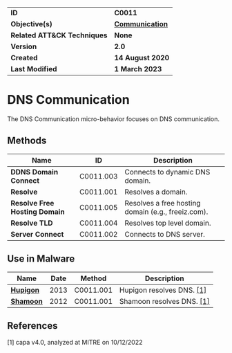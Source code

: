 <table>
<tr>
<td><b>ID</b></td>
<td><b>C0011</b></td>
</tr>
<tr>
<td><b>Objective(s)</b></td>
<td><b><a href="../communication">Communication</a></b></td>
</tr>
<tr>
<td><b>Related ATT&CK Techniques</b></td>
<td><b>None</b></td>
</tr>
<tr>
<td><b>Version</b></td>
<td><b>2.0</b></td>
</tr>
<tr>
<td><b>Created</b></td>
<td><b>14 August 2020</b></td>
</tr>
<tr>
<td><b>Last Modified</b></td>
<td><b>1 March 2023</b></td>
</tr>
</table>


# DNS Communication

The DNS Communication micro-behavior focuses on DNS communication. 

## Methods

|Name|ID|Description|
|---|---|---|
|**DDNS Domain Connect**|C0011.003|Connects to dynamic DNS domain.|
|**Resolve**|C0011.001|Resolves a domain.|
|**Resolve Free Hosting Domain**|C0011.005|Resolves a free hosting domain (e.g., freeiz.com).|
|**Resolve TLD**|C0011.004|Resolves top level domain.|
|**Server Connect**|C0011.002|Connects to DNS server.|

## Use in Malware

|Name|Date|Method|Description|
|---|---|---|---|
|[**Hupigon**](../xample-malware/hupigon.md)|2013|C0011.001|Hupigon resolves DNS. [[1]](#1)|
|[**Shamoon**](../xample-malware/shamoon.md)|2012|C0011.001|Shamoon resolves DNS. [[1]](#1)|

## References

<a name="1">[1]</a> capa v4.0, analyzed at MITRE on 10/12/2022

